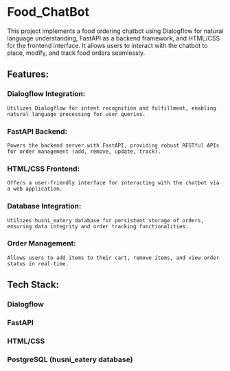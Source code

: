 # Food_ChatBot

This project implements a food ordering chatbot using Dialogflow for natural language understanding, FastAPI as a backend framework, and HTML/CSS for the frontend interface. It allows users to interact with the chatbot to place, modify, and track food orders seamlessly.

## Features:

### Dialogflow Integration:
    Utilizes Dialogflow for intent recognition and fulfillment, enabling natural language processing for user queries.

### FastAPI Backend:
    Powers the backend server with FastAPI, providing robust RESTful APIs for order management (add, remove, update, track).
### HTML/CSS Frontend:
    Offers a user-friendly interface for interacting with the chatbot via a web application.
### Database Integration:
    Utilizes husni_eatery database for persistent storage of orders, ensuring data integrity and order tracking functionalities.
### Order Management:
    Allows users to add items to their cart, remove items, and view order status in real-time.

## Tech Stack:

### Dialogflow
### FastAPI
### HTML/CSS
### PostgreSQL (husni_eatery database)

